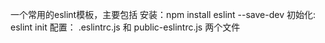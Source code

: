 一个常用的eslint模板，主要包括
安装：npm install eslint --save-dev
初始化: eslint init
配置： .eslintrc.js 和 public-eslintrc.js 两个文件
